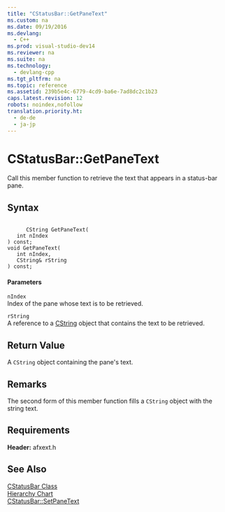 ```yaml
---
title: "CStatusBar::GetPaneText"
ms.custom: na
ms.date: 09/19/2016
ms.devlang: 
  - C++
ms.prod: visual-studio-dev14
ms.reviewer: na
ms.suite: na
ms.technology: 
  - devlang-cpp
ms.tgt_pltfrm: na
ms.topic: reference
ms.assetid: 239b5e4c-6779-4cd9-ba6e-7ad8dc2c1b23
caps.latest.revision: 12
robots: noindex,nofollow
translation.priority.ht: 
  - de-de
  - ja-jp
---
```

# CStatusBar::GetPaneText
Call this member function to retrieve the text that appears in a status-bar pane.  
  
## Syntax  
  
```  
  
      CString GetPaneText(  
   int nIndex   
) const;  
void GetPaneText(  
   int nIndex,  
   CString& rString   
) const;  
```  
  
#### Parameters  
 `nIndex`  
 Index of the pane whose text is to be retrieved.  
  
 `rString`  
 A reference to a [CString](../vs140/CStringT-Class.md) object that contains the text to be retrieved.  
  
## Return Value  
 A `CString` object containing the pane's text.  
  
## Remarks  
 The second form of this member function fills a `CString` object with the string text.  
  
## Requirements  
 **Header:** afxext.h  
  
## See Also  
 [CStatusBar Class](../vs140/CStatusBar-Class.md)   
 [Hierarchy Chart](../vs140/Hierarchy-Chart.md)   
 [CStatusBar::SetPaneText](../vs140/CStatusBar--SetPaneText.md)